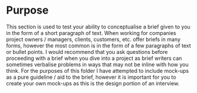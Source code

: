 # Purpose
This section is used to test your ability to conceptualise a brief given to you in the form of a short paragraph of text. When working for companies project owners / managers, clients, customers, etc. offer briefs in many forms, however the most common is in the form of a few paragraphs of text or bullet points. I would recommend that you ask questions before proceeding with a brief when you dive into a project as brief writers can sometimes verbalise problems in ways that may not be inline with how you think. For the purposes of this folder I have attempted to include mock-ups as a pure guideline / aid to the brief, however it is important for you to create your own mock-ups as this is the design portion of an interview.